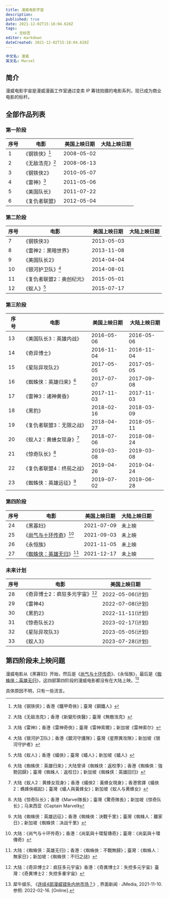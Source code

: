 ```yaml
---
title: 漫威电影宇宙
description: 
published: true
date: 2021-12-02T15:18:04.628Z
tags:
    - 无标签
editor: markdown
dateCreated: 2021-12-02T15:18:04.628Z
---
```


```YAML
中文名: 漫威
英文名: Marvel
```

## 简介

漫威电影宇宙是漫威漫画工作室通过变卖 IP 筹钱拍摄的电影系列，现已成为商业电影的标杆。

## 全部作品列表

### 第一阶段

| 序号 | 电影               | 美国上映日期 | 大陆上映日期 |
| ---- | ------------------ | ------------ | ------------ |
| 1    | 《钢铁侠》[^t_1]   | 2008-05-02   |              |
| 2    | 《无敌浩克》[^t_2] | 2008-06-13   |              |
| 3    | 《钢铁侠2》        | 2010-05-07   |              |
| 4    | 《雷神》[^t_4]     | 2011-05-06   |              |
| 5    | 《美国队长》       | 2011-07-22   |              |
| 6    | 《复仇者联盟》     | 2012-05-04   |              |

[^t_1]: 大陆《钢铁侠》；香港《鐵甲奇俠》；臺灣《鋼鐵人》

[^t_2]: 大陆《无敌浩克》；香港《新變形俠醫》；臺灣《無敵浩克》

[^t_4]: 大陆《雷神》；香港《雷神奇俠》；臺灣《雷神索爾》；新加坡《雷神索尔》

### 第二阶段

| 序号 | 电影                      | 美国上映日期 | 大陆上映日期 |
| ---- | ------------------------- | ------------ | ------------ |
| 7    | 《钢铁侠3》               | 2013-05-03   |              |
| 8    | 《雷神2：黑暗世界》       | 2013-11-08   |              |
| 9    | 《美国队长2》             | 2014-04-04   |              |
| 10   | 《银河护卫队》[^t_10]     | 2014-08-01   |              |
| 11   | 《复仇者联盟2：奥创纪元》 | 2015-05-01   |              |
| 12   | 《蚁人》[^t_12]           | 2015-07-17   |              |

[^t_10]: 大陆《银河护卫队》；香港《銀河守護隊》；臺灣《星際異攻隊》；新加坡《银河守护者》

[^t_12]: 大陆《蚁人》；香港《蟻俠》；臺灣《蟻人》；新加坡《蟻人》

### 第三阶段

| 序号 | 电影                         | 美国上映日期 | 大陆上映日期 |
| ---- | ---------------------------- | ------------ | ------------ |
| 13   | 《美国队长3：英雄内战》      | 2016-05-06   | 2016-05-06   |
| 14   | 《奇异博士》                 | 2016-11-04   | 2016-11-04   |
| 15   | 《星际异攻队2》              | 2017-05-05   | 2017-05-05   |
| 16   | 《蜘蛛侠：英雄归来》[^t_16]  | 2017-07-07   | 2017-09-08   |
| 17   | 《雷神3：诸神黄昏》          | 2017-11-03   | 2017-11-03   |
| 18   | 《黑豹》                     | 2018-02-16   | 2018-03-09   |
| 19   | 《复仇者联盟3：无限之战》    | 2018-04-27   | 2018-05-11   |
| 20   | 《蚁人2：黄蜂女现身》[^t_20] | 2018-07-06   | 2018-08-24   |
| 21   | 《惊奇队长》[^t_21]          | 2019-03-08   | 2019-03-08   |
| 22   | 《复仇者联盟4：终局之战》    | 2019-04-26   | 2019-04-24   |
| 23   | 《蜘蛛侠：英雄远征》[^t_23]  | 2019-07-02   | 2019-06-28   |

[^t_16]: 大陆《蜘蛛侠：英雄归来》；大陆曾译《蜘蛛侠：返校季》；香港《蜘蛛俠：強勢回歸》；臺灣《蜘蛛人：返校日》；新加坡《蜘蛛侠：英雄回归》

[^t_20]: 大陆《蚁人2：黄蜂女现身》；香港《蟻俠2：黃蜂女現身》；香港曾譯《蟻俠2：螞蜂俠崛起》；臺灣《蟻人與黃蜂女》；新加坡《蚁人与黄蜂女》

[^t_21]: 大陆《惊奇队长》；香港《Marvel隊長》；臺灣《驚奇隊長》；新加坡《惊奇队长》；马来西亚《Captain Marvel》

[^t_23]: 大陆《蜘蛛侠：英雄远征》；香港《蜘蛛俠：決戰千里》；臺灣《蜘蛛人：離家日》；新加坡《蜘蛛侠：决战千里》

### 第四阶段

| 序号 | 电影                              | 美国上映日期 | 大陆上映日期 |
| ---- | --------------------------------- | ------------ | ------------ |
| 24   | 《黑寡妇》                        | 2021-07-09   | 未上映       |
| 25   | 《[尚气与十环传奇][25]》[^t_25]   | 2021-09-03   | 未上映       |
| 26   | 《永恒族》                        | 2021-11-05   | 未上映       |
| 27   | 《[蜘蛛侠：英雄无归][27]》[^t_27] | 2021-12-17   | 未上映       |

[25]: /video/尚气与十环传奇.md

[^t_25]: 大陆：《尚气与十环传奇》；香港：《尚氣與十環幫傳奇》；臺灣：《尚氣與十環傳奇》

[27]: /video/蜘蛛侠_英雄无归.md

[^t_27]: 大陆：《蜘蛛侠：英雄无归》；香港：《蜘蛛俠：不戰無歸》；臺灣：《蜘蛛人：無家日》；新加坡：《蜘蛛侠：不归之战》

### 未来计划

| 序号 | 电影                               | 美国上映日期     |
| ---- | ---------------------------------- | ---------------- |
| 28   | 《奇异博士2：疯狂多元宇宙》[^t_28] | 2022-05-06(计划) |
| 29   | 《雷神4》                          | 2022-07-08(计划) |
| 30   | 《黑豹2》                          | 2022-11-11(计划) |
| 31   | 《惊奇队长2》                      | 2023-02-17(计划) |
| 32   | 《星际异攻队3》                    | 2023-05-05(计划) |
| 33   | 《蚁人3》                          | 2023-07-28(计划) |

[^t_28]: 大陆：《奇异博士2：疯狂多元宇宙》香港：《奇異博士2：失控多元宇宙》臺灣：《奇異博士2：失控多重宇宙》

## 第四阶段未上映问题

漫威电影从《黑寡妇》开始，然后是《[尚气与十环传奇][25]》、《永恒族》，最后是《[蜘蛛侠：英雄无归][27]》，这四部第四阶段的漫威电影都没有在大陆上映。[^680]

[^680]: 犀牛娱乐, 《[连续4部漫威错失内地市场？](https://web.archive.org/web/20220214085713/https://www.jiemian.com/article/6802115.html)》, 界面新闻 · JMedia, 2021-11-10. 参照: 2022-02-16. [Online].

具体原因不明，只有一些流言。
